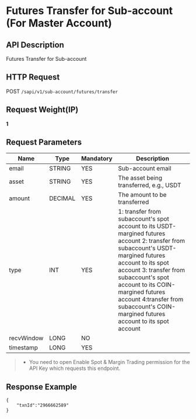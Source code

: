 # Futures Transfer for Sub-account (For Master Account) 

## API Description​

Futures Transfer for Sub-account

## HTTP Request​

POST `/sapi/v1/sub-account/futures/transfer`

## Request Weight(IP)​

**1**

## Request Parameters​

| Name | Type | Mandatory | Description |
| --- | --- | --- | --- |
| email | STRING | YES | Sub-account email |
| asset | STRING | YES | The asset being transferred, e.g., USDT |
| amount | DECIMAL | YES | The amount to be transferred |
| type | INT | YES | 1: transfer from subaccount's spot account to its USDT-margined futures account 2: transfer from subaccount's USDT-margined futures account to its spot account 3: transfer from subaccount's spot account to its COIN-margined futures account 4:transfer from subaccount's COIN-margined futures account to its spot account |
| recvWindow | LONG | NO |  |
| timestamp | LONG | YES |  |

> * You need to open Enable Spot & Margin Trading permission for the API Key which requests this endpoint.

## Response Example​

```
{  
    "txnId":"2966662589"  
}
```

